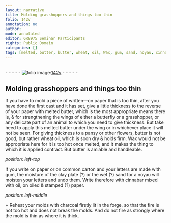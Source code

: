 ```yaml
---
layout: narrative
title: Molding grasshoppers and things too thin
folio: 142v
annotation: no
author:
mode: annotated
editor: GR8975 Seminar Participants
rights: Public Domain
categories: []
tags: [melted, butter, butter, wheat, oil, Wax, gum, sand, noyau, cinnabar, mixed, with, oil, charcoal]
---
```


 <br/>- - - - - <a href="http://gallica.bnf.fr/ark:/12148/btv1b10500001g/f290.image"><img src="../assets/photo-icon.png" alt="folio image: " style="display:inline-block; margin-bottom:-3px;"/>142v</a> - - - - - <br/> 
## Molding grasshoppers and things too thin

  
 If you have to mold a piece of written—on paper that is too thin, after you have done the first cast and it has set, give a little thickness to the reverse of your paper with <span class="material">melted butter</span>, which is the most appropriate means there is, & for strengthening the wings of either a <span class="animal">butterfly</span> or a <span class="animal">grasshopper</span>, or any delicate part of an animal to which you need to give thickness. But take heed to apply this melted butter under the wing or in whichever place it will not be seen. For giving thickness to a <span class="plant">pansy</span> or other flowers, <span class="material">butter</span> is not good, but rather <span class="material">wheat oil</span>, which is soon dry & holds firm. <span class="material">Wax</span> would not be appropriate here for it is too hot once melted, and it makes the thing to which it is applied contract. But butter is amiable and handleable. 
 
*position: left-top*

If you write on paper or on common carton and your letters are made with <span class="material">gum</span>, the moisture of the <span class="tool">clay plate</span> (?) or the wet (?) <span class="material">sand</span> for a <span class="material">noyau</span> will moisten your letters and undo them. Write therefore with <span class="material">cinnabar mixed with oil</span>, on oiled & stamped (?) paper. 
  
*position: left-middle*

 \+ Reheat your molds with <span class="material">charcoal</span> firstly lit in the forge, so that the fire is not too hot and does not break the molds. And do not fire as strongly where the mold is thin as where it is thick. 
 